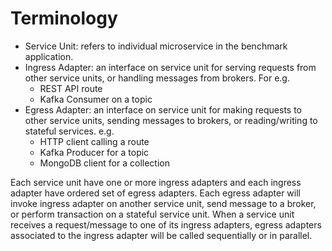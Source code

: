 # Terminology
- Service Unit: refers to individual microservice in the benchmark application.
- Ingress Adapter: an interface on service unit for serving requests from other service units, or handling messages from brokers. For e.g.
    - REST API route
    - Kafka Consumer on a topic
- Egress Adapter: an interface on service unit for making requests to other service units, sending messages to brokers, or reading/writing to stateful services. e.g.
    - HTTP client calling a route
    - Kafka Producer for a topic
    - MongoDB client for a collection

Each service unit have one or more ingress adapters and each ingress adapter have ordered set of egress adapters. 
Each egress adapter will invoke ingress adapter on another service unit, send message to a broker, or perform transaction on a stateful service unit.
When a service unit receives a request/message to one of its ingress adapters, egress adapters associated to the ingress adapter will be called sequentially or in parallel.
